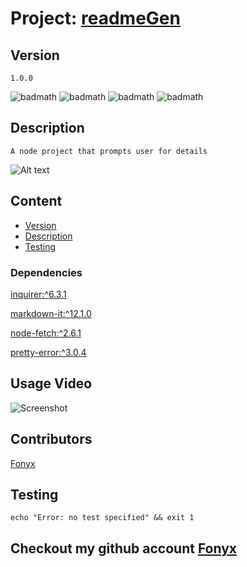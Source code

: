 # Project: [readmeGen](https://github.com/Fonyx/readmeGen)

## Version

```1.0.0  ```

![badmath](https://img.shields.io/github/license/Fonyx/readmeGen)  ![badmath](https://img.shields.io/github/languages/count/Fonyx/readmeGen)  ![badmath](https://img.shields.io/github/commit-activity/m/Fonyx/readmeGen)  ![badmath](https://img.shields.io/github/contributors/Fonyx/readmeGen)  

## Description

```A node project that prompts user for details  ```

![Alt text](https://github.com/Fonyx/readmeGen/blob/main/assets/images/screenshot.PNG?raw=true "project screenshot")  

## Content 

- [Version](#version)
- [Description](#description)
- [Testing](#testing)




### Dependencies  

[inquirer:^6.3.1](https://www.npmjs.com/package/inquirer)

[markdown-it:^12.1.0](https://www.npmjs.com/package/markdown-it)

[node-fetch:^2.6.1](https://www.npmjs.com/package/node-fetch)

[pretty-error:^3.0.4](https://www.npmjs.com/package/pretty-error)



## Usage Video

![Screenshot](https://github.com/Fonyx/readmeGen/blob/main/assets/images/screencap.gif?raw=true "usage screencap")  

## Contributors 

[Fonyx](https://github.com/Fonyx)

## Testing

```echo "Error: no test specified" && exit 1  ```



## Checkout my github account [Fonyx](https://github.com/Fonyx)



